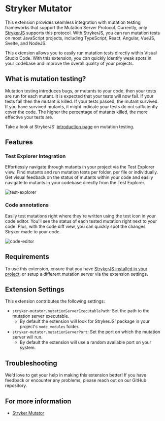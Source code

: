 # Stryker Mutator
This extension provides seamless integration with mutation testing frameworks that support the Mutation Server Protocol. Currently, only [StrykerJS](https://stryker-mutator.io/docs/stryker-js/introduction/) supports this protocol. With StrykerJS, you can run mutation tests on most JavaScript projects, including TypeScript, React, Angular, VueJS, Svelte, and NodeJS.

This extension allows you to easily run mutation tests directly within Visual Studio Code. With this extension, you can quickly identify weak spots in your codebase and improve the overall quality of your projects.

## What is mutation testing?
Mutation testing introduces bugs, or mutants to your code, then your tests are run for each mutant. It is expected that your tests will now fail. If your tests fail then the mutant is killed. If your tests passed, the mutant survived. If you have survived mutants, it might indicate your tests do not sufficiently cover the code. The higher the percentage of mutants killed, the more effective your tests are.

Take a look at StrykerJS' [introduction page](https://stryker-mutator.io/docs/) on mutation testing.

## Features

### Test Explorer Integration
Effortlessly navigate through mutants in your project via the Test Explorer view. Find mutants and run mutation tests per folder, per file or individually. Get visual feedback on the status of mutants within your code and easily navigate to mutants in your codebase directly from the Test Explorer.

![test-explorer](https://github.com/jaspervdveen/vscode-stryker/assets/48756416/ea589874-5030-4698-af93-f813cdb28b2d)

### Code annotations
Easily test mutations right where they're written using the test icon in your code editor. You'll see the status of each tested mutation right next to your code. Plus, with the code diff view, you can quickly spot the changes Stryker made to your code.

![code-editor](https://github.com/jaspervdveen/vscode-stryker/assets/48756416/9c7df38f-67c7-4b17-b056-430a437dc5e0)

## Requirements
To use this extension, ensure that you have [StrykerJS installed in your project](https://stryker-mutator.io/docs/stryker-js/getting-started/), or setup a different mutation server via the extension settings.

## Extension Settings
This extension contributes the following settings:

* `stryker-mutator.mutationServerExecutablePath`: Set the path to the mutation server executable. 
    * By default the extension will look for StrykerJS' package in your project's `node_modules` folder.
* `stryker-mutator.mutationServerPort`: Set the port on which the mutation server will run.
    * By default the extension will use a random available port on your system.

## Troubleshooting
We’d love to get your help in making this extension better! If you have feedback or encounter any problems, please reach out on our GitHub repository.

## For more information

* [Stryker Mutator](https://stryker-mutator.io/)
